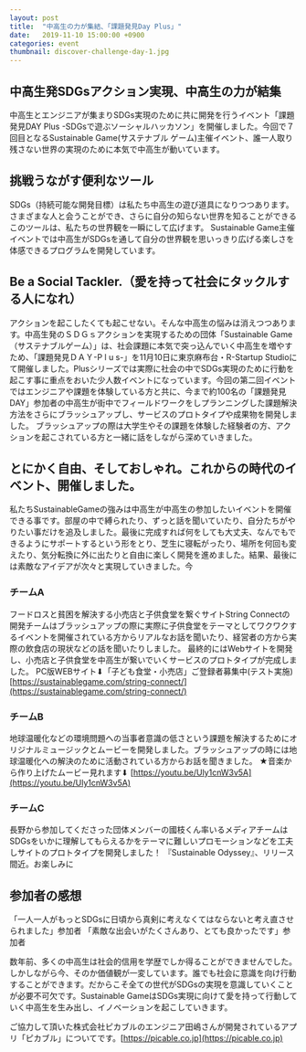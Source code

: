 ```yaml
---
layout: post
title:  "中高生の力が集結、「課題発見Day Plus」"
date:   2019-11-10 15:00:00 +0900
categories: event
thumbnail: discover-challenge-day-1.jpg
---
```


## 中高生発SDGsアクション実現、中高生の力が結集
中高生とエンジニアが集まりSDGs実現のために共に開発を行うイベント「課題発見DAY Plus -SDGsで遊ぶソーシャルハッカソン」を開催しました。今回で７回目となるSustainable Game(サステナブル ゲーム)主催イベント、誰一人取り残さない世界の実現のために本気で中高生が動いています。

## 挑戦うながす便利なツール
SDGs（持続可能な開発目標）は私たち中高生の遊び道具になりつつあります。さまざまな人と会うことができ、さらに自分の知らない世界を知ることができるこのツールは、私たちの世界観を一瞬にして広げます。
Sustainable Game主催イベントでは中高生がSDGsを通して自分の世界観を思いっきり広げる楽しさを体感できるプログラムを開発しています。

## Be a Social Tackler.（愛を持って社会にタックルする人になれ）
アクションを起こしたくても起こせない。そんな中高生の悩みは消えつつあります。中高生発のＳＤＧｓアクションを実現するための団体「Sustainable Game（サステナブルゲーム）」は、社会課題に本気で突っ込んでいく中高生を増やすため、「課題発見ＤＡＹ-P l u s-」を11月10日に東京麻布台・R-Startup Studioにて開催しました。Plusシリーズでは実際に社会の中でSDGs実現のために行動を起こす事に重点をおいた少人数イベントになっています。今回の第二回イベントではエンジニアや課題を体験している方と共に、今まで約100名の「課題発見DAY」参加者の中高生が街中でフィールドワークをしプランニングした課題解決方法をさらにブラッシュアップし、サービスのプロトタイプや成果物を開発しました。
ブラッシュアップの際は大学生やその課題を体験した経験者の方、アクションを起こされている方と一緒に話をしながら深めていきました。

## とにかく自由、そしておしゃれ。これからの時代のイベント、開催しました。
私たちSustainableGameの強みは中高生が中高生の参加したいイベントを開催できる事です。部屋の中で縛られたり、ずっと話を聞いていたり、自分たちがやりたい事だけを追及しました。最後に完成すれば何をしても大丈夫、なんでもできるようにサポートするという形をとり、芝生に寝転がったり、場所を何回も変えたり、気分転換に外に出たりと自由に楽しく開発を進めました。結果、最後には素敵なアイデアが次々と実現していきました。今
### チームA
フードロスと貧困を解決する小売店と子供食堂を繋ぐサイトString Connectの開発チームはブラッシュアップの際に実際に子供食堂をテーマとしてワクワクするイベントを開催されている方からリアルなお話を聞いたり、経営者の方から実際の飲食店の現状などの話を聞いたりしました。
最終的にはWebサイトを開発し、小売店と子供食堂を中高生が繋いでいくサービスのプロトタイプが完成しました。
PC版WEBサイト⬇︎「子ども食堂・小売店」ご登録者募集中(テスト実施)
[https://sustainablegame.com/string-connect/](https://sustainablegame.com/string-connect/)
### チームB
地球温暖化などの環境問題への当事者意識の低さという課題を解決するためにオリジナルミュージックとムービーを開発しました。ブラッシュアップの時には地球温暖化への解決のために活動されている方からお話を聞きました。
★音楽から作り上げたムービー見れます⬇︎
[https://youtu.be/Uly1cnW3v5A](https://youtu.be/Uly1cnW3v5A)
### チームC
長野から参加してくださった団体メンバーの國枝くん率いるメディアチームはSDGsをいかに理解してもらえるかをテーマに難しいプロモーションなどを工夫しサイトのプロトタイプを開発しました！
『Sustainable Odyssey』、リリース間近。お楽しみに

## 参加者の感想
「一人一人がもっとSDGsに日頃から真剣に考えなくてはならないと考え直させられました」参加者
「素敵な出会いがたくさんあり、とても良かったです」参加者

数年前、多くの中高生は社会的信用を学歴でしか得ることができませんでした。しかしながら今、そのか価値観が一変しています。誰でも社会に意識を向け行動することができます。だからこそ全ての世代がSDGsの実現を意識していくことが必要不可欠です。Sustainable GameはSDGs実現に向けて愛を持って行動していく中高生を生み出し、イノベーションを起こしていきます。

ご協力して頂いた株式会社ピカブルのエンジニア田嶋さんが開発されているアプリ「ピカブル」についてです。[https://picable.co.jp](https://picable.co.jp)
